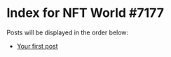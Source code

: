 # Index for NFT World #7177
Posts will be displayed in the order below:

- [Your first post](./001-first.md)

